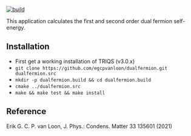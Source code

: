[![build](https://github.com/egcpvanloon/dualfermion/workflows/build/badge.svg)](https://github.com/egcpvanloon/dualfermion/actions?query=workflow%3Abuild)

This application calculates the first and second order dual fermion self-energy.



Installation
------------

* First get a working installation of TRIQS (v3.0.x)
* `git clone https://github.com/egcpvanloon/dualfermion.git dualfermion.src`
* `mkdir -p dualfermion.build && cd dualfermion.build`
* `cmake ../dualfermion.src`
* `make && make test && make install`

Reference
------------
Erik G. C. P. van Loon, J. Phys.: Condens. Matter 33 135601 (2021)
